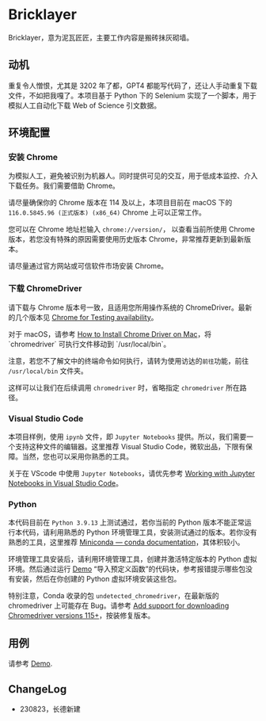 # Bricklayer

Bricklayer，意为泥瓦匠匠，主要工作内容是搬砖抹灰砌墙。

## 动机

重复令人憎恨，尤其是 3202 年了都，GPT4 都能写代码了，还让人手动重复下载文件，不如把我嘎了。本项目基于 Python 下的 Selenium 实现了一个脚本，用于模拟人工自动化下载 Web of Science 引文数据。

## 环境配置

### 安装 Chrome

为模拟人工，避免被识别为机器人。同时提供可见的交互，用于低成本监控、介入下载任务。我们需要借助 Chrome。

请尽量确保你的 Chrome 版本在 114 及以上，本项目目前在 macOS 下的 `116.0.5845.96 (正式版本) (x86_64)` Chrome 上可以正常工作。

您可以在 Chrome 地址栏输入 `chrome://version/`， 以查看当前所使用 Chrome 版本，若您没有特殊的原因需要使用历史版本 Chrome，非常推荐更新到最新版本。

请尽量通过官方网站或可信软件市场安装 Chrome。

### 下载 ChromeDriver

请下载与 Chrome 版本号一致，且适用您所用操作系统的 ChromeDriver。最新的几个版本见 [Chrome for Testing availability](https://googlechromelabs.github.io/chrome-for-testing/)。

对于 macOS，请参考 [How to Install Chrome Driver on Mac](https://www.swtestacademy.com/install-chrome-driver-on-mac/#:~:text=Unable%20to%20launch%20the%20chrome,chromeDriver%20file%20and%20open%20it.)，将 `chromedriver` 可执行文件移动到 `/usr/local/bin`。

注意，若您不了解文中的终端命令如何执行，请转为使用访达的`前往`功能，前往 `/usr/local/bin` 文件夹。

这样可以让我们在后续调用 `chromedriver` 时，省略指定 `chromedriver` 所在路径。

### Visual Studio Code

本项目样例，使用 `ipynb` 文件，即 `Jupyter Notebooks` 提供。所以，我们需要一个支持这种文件的编辑器。这里推荐 Visual Studio Code，微软出品，下限有保障。当然，您也可以采用你熟悉的工具。

关于在 VScode 中使用 `Jupyter Notebooks`，请优先参考 [Working with Jupyter Notebooks in Visual Studio Code](https://code.visualstudio.com/docs/datascience/jupyter-notebooks)。

### Python

本代码目前在 `Python 3.9.13` 上测试通过，若你当前的 Python 版本不能正常运行本代码，请利用熟悉的 Python 环境管理工具，安装测试通过的版本。若你没有熟悉的工具，这里推荐 [Miniconda — conda documentation](https://docs.conda.io/en/latest/miniconda.html)，其体积较小。

环境管理工具安装后，请利用环境管理工具，创建并激活特定版本的 Python 虚拟环境。然后通过运行 [Demo](demo.ipynb) “导入预定义函数”的代码块，参考报错提示哪些包没有安装，然后在你创建的 Python 虚拟环境安装这些包。

特别注意，Conda 收录的包 `undetected_chromedriver`，在最新版的 chromedriver 上可能存在 Bug。请参考 [Add support for downloading Chromedriver versions 115+](https://github.com/ultrafunkamsterdam/undetected-chromedriver/pull/1478)，按装修复版本。

## 用例

请参考 [Demo](demo.ipynb).

## ChangeLog

* 230823，长德新建
